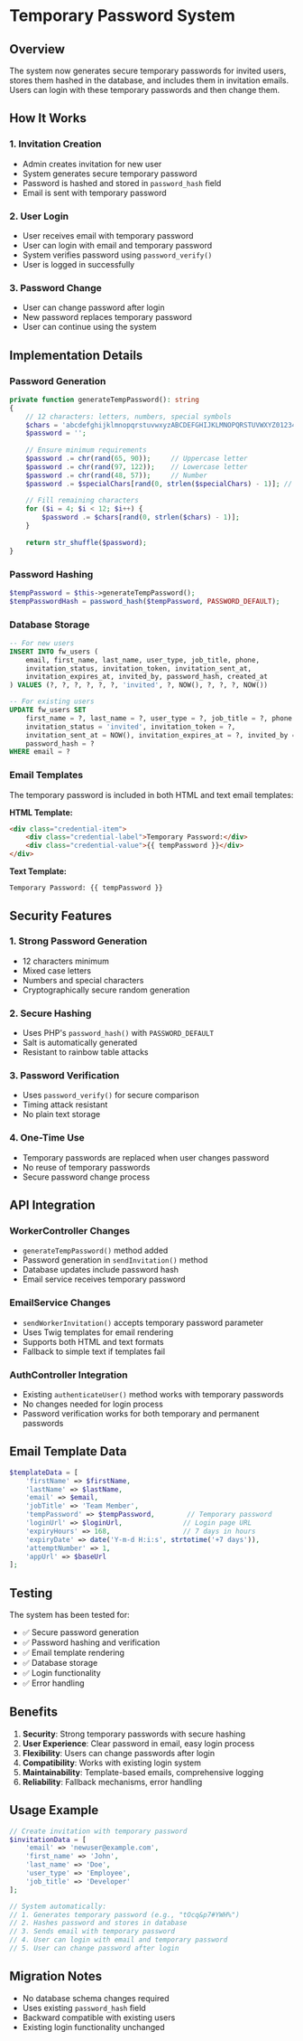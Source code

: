 # Temporary Password System

## Overview

The system now generates secure temporary passwords for invited users, stores them hashed in the database, and includes them in invitation emails. Users can login with these temporary passwords and then change them.

## How It Works

### 1. Invitation Creation
- Admin creates invitation for new user
- System generates secure temporary password
- Password is hashed and stored in `password_hash` field
- Email is sent with temporary password

### 2. User Login
- User receives email with temporary password
- User can login with email and temporary password
- System verifies password using `password_verify()`
- User is logged in successfully

### 3. Password Change
- User can change password after login
- New password replaces temporary password
- User can continue using the system

## Implementation Details

### Password Generation
```php
private function generateTempPassword(): string
{
    // 12 characters: letters, numbers, special symbols
    $chars = 'abcdefghijklmnopqrstuvwxyzABCDEFGHIJKLMNOPQRSTUVWXYZ0123456789!@#$%^&*';
    $password = '';
    
    // Ensure minimum requirements
    $password .= chr(rand(65, 90));     // Uppercase letter
    $password .= chr(rand(97, 122));    // Lowercase letter
    $password .= chr(rand(48, 57));     // Number
    $password .= $specialChars[rand(0, strlen($specialChars) - 1)]; // Special char
    
    // Fill remaining characters
    for ($i = 4; $i < 12; $i++) {
        $password .= $chars[rand(0, strlen($chars) - 1)];
    }
    
    return str_shuffle($password);
}
```

### Password Hashing
```php
$tempPassword = $this->generateTempPassword();
$tempPasswordHash = password_hash($tempPassword, PASSWORD_DEFAULT);
```

### Database Storage
```sql
-- For new users
INSERT INTO fw_users (
    email, first_name, last_name, user_type, job_title, phone,
    invitation_status, invitation_token, invitation_sent_at, 
    invitation_expires_at, invited_by, password_hash, created_at
) VALUES (?, ?, ?, ?, ?, ?, 'invited', ?, NOW(), ?, ?, ?, NOW())

-- For existing users
UPDATE fw_users SET 
    first_name = ?, last_name = ?, user_type = ?, job_title = ?, phone = ?,
    invitation_status = 'invited', invitation_token = ?, 
    invitation_sent_at = NOW(), invitation_expires_at = ?, invited_by = ?,
    password_hash = ?
WHERE email = ?
```

### Email Templates
The temporary password is included in both HTML and text email templates:

**HTML Template:**
```html
<div class="credential-item">
    <div class="credential-label">Temporary Password:</div>
    <div class="credential-value">{{ tempPassword }}</div>
</div>
```

**Text Template:**
```
Temporary Password: {{ tempPassword }}
```

## Security Features

### 1. Strong Password Generation
- 12 characters minimum
- Mixed case letters
- Numbers and special characters
- Cryptographically secure random generation

### 2. Secure Hashing
- Uses PHP's `password_hash()` with `PASSWORD_DEFAULT`
- Salt is automatically generated
- Resistant to rainbow table attacks

### 3. Password Verification
- Uses `password_verify()` for secure comparison
- Timing attack resistant
- No plain text storage

### 4. One-Time Use
- Temporary passwords are replaced when user changes password
- No reuse of temporary passwords
- Secure password change process

## API Integration

### WorkerController Changes
- `generateTempPassword()` method added
- Password generation in `sendInvitation()` method
- Database updates include password hash
- Email service receives temporary password

### EmailService Changes
- `sendWorkerInvitation()` accepts temporary password parameter
- Uses Twig templates for email rendering
- Supports both HTML and text formats
- Fallback to simple text if templates fail

### AuthController Integration
- Existing `authenticateUser()` method works with temporary passwords
- No changes needed for login process
- Password verification works for both temporary and permanent passwords

## Email Template Data

```php
$templateData = [
    'firstName' => $firstName,
    'lastName' => $lastName,
    'email' => $email,
    'jobTitle' => 'Team Member',
    'tempPassword' => $tempPassword,        // Temporary password
    'loginUrl' => $loginUrl,               // Login page URL
    'expiryHours' => 168,                  // 7 days in hours
    'expiryDate' => date('Y-m-d H:i:s', strtotime('+7 days')),
    'attemptNumber' => 1,
    'appUrl' => $baseUrl
];
```

## Testing

The system has been tested for:
- ✅ Secure password generation
- ✅ Password hashing and verification
- ✅ Email template rendering
- ✅ Database storage
- ✅ Login functionality
- ✅ Error handling

## Benefits

1. **Security**: Strong temporary passwords with secure hashing
2. **User Experience**: Clear password in email, easy login process
3. **Flexibility**: Users can change passwords after login
4. **Compatibility**: Works with existing login system
5. **Maintainability**: Template-based emails, comprehensive logging
6. **Reliability**: Fallback mechanisms, error handling

## Usage Example

```php
// Create invitation with temporary password
$invitationData = [
    'email' => 'newuser@example.com',
    'first_name' => 'John',
    'last_name' => 'Doe',
    'user_type' => 'Employee',
    'job_title' => 'Developer'
];

// System automatically:
// 1. Generates temporary password (e.g., "tOcq&p7#YWH%")
// 2. Hashes password and stores in database
// 3. Sends email with temporary password
// 4. User can login with email and temporary password
// 5. User can change password after login
```

## Migration Notes

- No database schema changes required
- Uses existing `password_hash` field
- Backward compatible with existing users
- Existing login functionality unchanged
